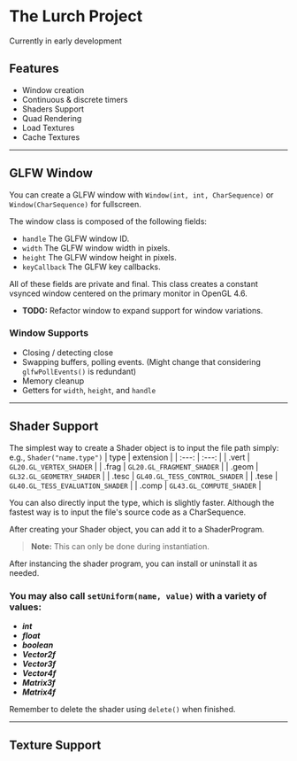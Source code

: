# The Lurch Project

Currently in early development
<br>
## Features
- Window creation
- Continuous & discrete timers
- Shaders Support
- Quad Rendering
- Load Textures
- Cache Textures

---

## GLFW Window
You can create a GLFW window with ` Window(int, int, CharSequence) ` or ` Window(CharSequence) ` for fullscreen.

The window class is composed of the following fields:
- ` handle `       The GLFW window ID.
- ` width `        The GLFW window width in pixels. 
- ` height `       The GLFW window height in pixels. 
- ` keyCallback `  The GLFW key callbacks.

All of these fields are private and final. This class creates a constant vsynced window centered on the primary monitor in OpenGL 4.6. 
- __TODO:__ Refactor window to expand support for window variations.

### Window Supports
* Closing / detecting close
* Swapping buffers, polling events. (Might change that considering `glfwPollEvents()` is redundant)
* Memory cleanup
* Getters for `width`, `height`, and `handle`

---

## Shader Support
The simplest way to create a Shader object is to input the file path simply: e.g., ``` Shader("name.type") ``` 
| type | extension |
| :---:  | :---: |
| .vert | ``` GL20.GL_VERTEX_SHADER ``` |
| .frag | ``` GL20.GL_FRAGMENT_SHADER ``` |
| .geom | ``` GL32.GL_GEOMETRY_SHADER ``` |
| .tesc | ``` GL40.GL_TESS_CONTROL_SHADER ``` |
| .tese | ``` GL40.GL_TESS_EVALUATION_SHADER ``` |
| .comp | ``` GL43.GL_COMPUTE_SHADER ``` |



You can also directly input the type, which is slightly faster.
Although the fastest way is to input the file's source code as a CharSequence.


After creating your Shader object, you can add it to a ShaderProgram.
> **Note:** This can only be done during instantiation.

After instancing the shader program, you can install or uninstall it as needed.

### You may also call ``` setUniform(name, value) ``` with a variety of values:
- ***int***
- ***float***
- ***boolean***
- ***Vector2f***
- ***Vector3f***
- ***Vector4f***
- ***Matrix3f***
- ***Matrix4f***

Remember to delete the shader using ```delete()``` when finished.

---

## Texture Support
